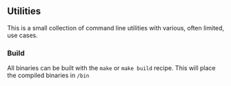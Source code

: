 ## Utilities

This is a small collection of command line utilities with various, often limited, use cases.

### Build

All binaries can be built with the `make` or `make build` recipe. This will place the compiled binaries in `/bin`

